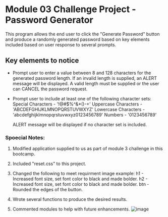 # Module 03 Challenge Project - Password Generator
This program allows the end user to click the "Generate Password" button and 
produce a randomly generated password based on key elements included based on
user response to several prompts.


## Key elements to notice
* Prompt user to enter a value between 8 and 128 characters for the generated
  password length. If an invalid length is supplied, an ALERT message will be
  displayed. A valid length must be supplied or the user can CANCEL the 
  password request.

* Prompt user to include at least one of the following character sets:
    Special Characters - '!@#$%^&*()-+'
    Uppercase Characters - 'ABCDEFGHIJKLMNOPQRSTUVWXYZ'
    Lowercase Characters - 'abcdefghijklmnopqrstuvwxyz0123456789'
    Numbers - '0123456789'

    ALERT message will be displayed if no character set is included.


### Spoecial Notes:
1. Modified application supplied to us as part of module 3 challenge in this bootcamp.

2. Included "reset.css" to this project.

3. Changed the following to meet requirment image example:
    h1 - Increased font size, set font color to black and made bolder.
    h2 - Increased font size, set font color to black and made bolder.
    btn - Rounded the edges of the button.

4. Wrote several functions to produce the desired results.

5. Commented modules to help with future enhancements.
![image](https://user-images.githubusercontent.com/108200823/187712546-359d59f5-5873-4b7b-a83d-3bd8a72dcbfd.png)
